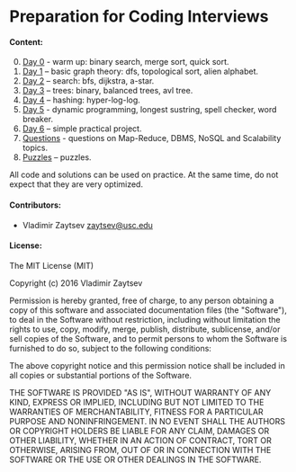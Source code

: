 # Preparation for Coding Interviews

#### Content:

0. [Day 0](./day_0) - warm up: binary search, merge sort, quick sort.
1. [Day 1](./day_1) – basic graph theory: dfs, topological sort, alien alphabet.
2. [Day 2](./day_2) – search: bfs, dijkstra, a-star.
3. [Day 3](./day_3) – trees: binary, balanced trees, avl tree.
4. [Day 4](./day_4) – hashing: hyper-log-log.
5. [Day 5](./day_5) - dynamic programming, longest sustring, spell checker, word breaker.
6. [Day 6](./day_6) – simple practical project.
7. [Questions](./QUESTIONS.md) - questions on Map-Reduce, DBMS, NoSQL and Scalability topics.
8. [Puzzles](./puzzles) – puzzles.

All code and solutions can be used on practice. At the same time, do not expect that they are very optimized.

#### Contributors:

* Vladimir Zaytsev <zaytsev@usc.edu>

#### License:

The MIT License (MIT)

Copyright (c) 2016 Vladimir Zaytsev

Permission is hereby granted, free of charge, to any person obtaining a copy
of this software and associated documentation files (the "Software"), to deal
in the Software without restriction, including without limitation the rights
to use, copy, modify, merge, publish, distribute, sublicense, and/or sell
copies of the Software, and to permit persons to whom the Software is
furnished to do so, subject to the following conditions:

The above copyright notice and this permission notice shall be included in all
copies or substantial portions of the Software.

THE SOFTWARE IS PROVIDED "AS IS", WITHOUT WARRANTY OF ANY KIND, EXPRESS OR
IMPLIED, INCLUDING BUT NOT LIMITED TO THE WARRANTIES OF MERCHANTABILITY,
FITNESS FOR A PARTICULAR PURPOSE AND NONINFRINGEMENT. IN NO EVENT SHALL THE
AUTHORS OR COPYRIGHT HOLDERS BE LIABLE FOR ANY CLAIM, DAMAGES OR OTHER
LIABILITY, WHETHER IN AN ACTION OF CONTRACT, TORT OR OTHERWISE, ARISING FROM,
OUT OF OR IN CONNECTION WITH THE SOFTWARE OR THE USE OR OTHER DEALINGS IN THE
SOFTWARE.
